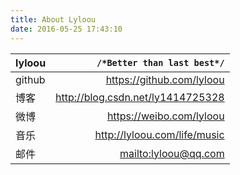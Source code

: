 ```yaml
---
title: About Lyloou
date: 2016-05-25 17:43:10
---
```


| lyloou |         `/*Better than last best*/`          |
| :---- | ------------------------------------------: |
| github |          https://github.com/lyloou           |
|  博客  |      http://blog.csdn.net/ly1414725328       |
|  微博  |           https://weibo.com/lyloou           |
|  音乐  |         http://lyloou.com/life/music         |
|  邮件  | [mailto:lyloou@qq.com](mailto:lyloou@qq.com) |
